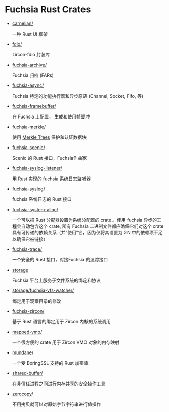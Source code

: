 # Fuchsia Rust Crates
<!--
* [carnelian/](/src/lib/ui/carnelian)

    A user-interface framework in Rust.

* [fdio/](/src/lib/fdio/rust/)

    Wrapper over zircon-fdio library

* [fuchsia-archive/](/src/sys/pkg/lib/far/rust/)

    Work with Fuchsia Archives (FARs)

* [fuchsia-async/](/src/lib/fuchsia-async/)

    Fuchsia-specific Futures executor and asynchronous primitives (Channel, Socket, Fifo, etc.)

* [fuchsia-framebuffer/](/src/lib/ui/fuchsia-framebuffer/)

    Configure, create and use FrameBuffers in Fuchsia
-->

* [carnelian/](/src/lib/ui/carnelian)

    一种 Rust UI 框架

* [fdio/](/src/lib/fdio/rust/)

    zircon-fdio 封装库

* [fuchsia-archive/](/src/sys/pkg/lib/far/rust/)

    Fuchsia 归档 (FARs)

* [fuchsia-async/](/src/lib/fuchsia-async/)

    Fuchsia 特定的功能执行器和异步原语 (Channel, Socket, Fifo, 等)

* [fuchsia-framebuffer/](/src/lib/ui/fuchsia-framebuffer/)

    在 Fuchsia 上配置， 生成和使用帧缓冲

<!--
* [fuchsia-merkle/](/src/sys/pkg/lib/fuchsia-merkle/)

    Protect and verify data blobs using [Merkle Trees](/docs/concepts/packages/merkleroot.md)

* [fuchsia-scenic/](/src/lib/ui/fuchsia-scenic/)

    Rust interface to Scenic, the Fuchsia compositor

* [fuchsia-syslog-listener/](/src/lib/syslog/rust/syslog-listener/)

    Implement fuchsia syslog listeners in Rust

* [fuchsia-syslog/](/src/lib/syslog/rust/)

    Rust interface to the fuchsia syslog

* [fuchsia-system-alloc/](/src/lib/fuchsia-system-alloc/)

    A crate that sets the Rust allocator to the system allocator. This is automatically included for projects that use fuchsia-async, and all Fuchsia binaries should ensure that they take a transitive dependency on this crate (and “use” it, as merely setting it as a dependency in GN is not sufficient to ensure that it is linked in).
-->

* [fuchsia-merkle/](/src/sys/pkg/lib/fuchsia-merkle/)

    使用 [Merkle Trees](/docs/concepts/packages/merkleroot.md) 保护和认证数据块

* [fuchsia-scenic/](/src/lib/ui/fuchsia-scenic/)

    Scenic 的 Rust 接口，Fuchsia作曲家

* [fuchsia-syslog-listener/](/src/lib/syslog/rust/syslog-listener/)

    用 Rust 实现的 fuchsia 系统日志监听器

* [fuchsia-syslog/](/src/lib/syslog/rust/)

    fuchsia 系统日志的 Rust 接口

* [fuchsia-system-alloc/](/src/lib/fuchsia-system-alloc/)

    一个可以把 Rust 分配器设置为系统分配器的 crate 。使用 fuchsia 异步的工程会自动包含这个 crate, 所有 Fuchsia 二进制文件都应确保它们对这个 crate 具有可传递的依赖关系（并“使用”它，因为仅将其设置为 GN 中的依赖项不足以确保它被链接）

<!--
* [fuchsia-trace/](/src/lib/trace/rust/)

    A safe Rust interface to Fuchsia's tracing interface

* [storage](/src/lib/storage/)

    Bindings and protocol for serving filesystems on the Fuchsia platform

* [storage/fuchsia-vfs-watcher/](/src/lib/storage/fuchsia-vfs-watcher/)

    Bindings for watching a directory for changes

* [fuchsia-zircon/](/src/lib/zircon/rust/)

    Rust language bindings for Zircon kernel syscalls

* [mapped-vmo/](/src/lib/mapped-vmo/)

    A convenience crate for Zircon VMO objects mapped into memory
-->

* [fuchsia-trace/](/src/lib/trace/rust/)

    一个安全的 Rust 接口，对接Fuchsia 的追踪接口

* [storage](/src/lib/storage/)

    Fuchsia 平台上服务于文件系统的绑定和协议

* [storage/fuchsia-vfs-watcher/](/src/lib/storage/fuchsia-vfs-watcher/)

    绑定用于观察目录的修改

* [fuchsia-zircon/](/src/lib/zircon/rust/)

    基于 Rust 语言的绑定用于 Zircon 内核的系统调用

* [mapped-vmo/](/src/lib/mapped-vmo/)

    一个很方便的 crate 用于 Zircon VMO 对象的内存映射

<!--
* [mundane/](/src/lib/mundane/)

    A Rust crypto library backed by BoringSSL

* [shared-buffer/](/src/lib/shared-buffer/)

    Utilities for safely operating on memory shared between untrusting processes

* [zerocopy/](/src/lib/zerocopy/)

    Work with values contained in raw Byte strings without copying
-->

* [mundane/](/src/lib/mundane/)

    一个受 BoringSSL 支持的 Rust 加密库

* [shared-buffer/](/src/lib/shared-buffer/)

    在非信任进程之间进行内存共享的安全操作工具

* [zerocopy/](/src/lib/zerocopy/)

    不用拷贝就可以对原始字节字符串进行值操作